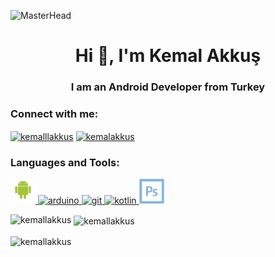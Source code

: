 ![MasterHead](https://www.zealousweb.com/wp-content/uploads/2020/05/Banner-2.jpg)
<h1 align="center">Hi 👋, I'm Kemal Akkuş</h1>
<h3 align="center">I am an Android Developer from Turkey</h3>

<h3 align="left">Connect with me:</h3>
<p align="left">
<a href="https://twitter.com/kemalllakkus" target="blank"><img align="center" src="https://raw.githubusercontent.com/rahuldkjain/github-profile-readme-generator/master/src/images/icons/Social/twitter.svg" alt="kemalllakkus" height="30" width="40" /></a>
<a href="https://linkedin.com/in/kemalakkus" target="blank"><img align="center" src="https://raw.githubusercontent.com/rahuldkjain/github-profile-readme-generator/master/src/images/icons/Social/linked-in-alt.svg" alt="kemalakkus" height="30" width="40" /></a>
</p>

<h3 align="left">Languages and Tools:</h3>
<p align="left"> <a href="https://developer.android.com" target="_blank" rel="noreferrer"> <img src="https://raw.githubusercontent.com/devicons/devicon/master/icons/android/android-original-wordmark.svg" alt="android" width="40" height="40"/> </a> <a href="https://www.arduino.cc/" target="_blank" rel="noreferrer"> <img src="https://cdn.worldvectorlogo.com/logos/arduino-1.svg" alt="arduino" width="40" height="40"/> </a> <a href="https://git-scm.com/" target="_blank" rel="noreferrer"> <img src="https://www.vectorlogo.zone/logos/git-scm/git-scm-icon.svg" alt="git" width="40" height="40"/> </a> <a href="https://kotlinlang.org" target="_blank" rel="noreferrer"> <img src="https://www.vectorlogo.zone/logos/kotlinlang/kotlinlang-icon.svg" alt="kotlin" width="40" height="40"/> </a> <a href="https://www.photoshop.com/en" target="_blank" rel="noreferrer"> <img src="https://raw.githubusercontent.com/devicons/devicon/master/icons/photoshop/photoshop-line.svg" alt="photoshop" width="40" height="40"/> </a> </p>

<p><img align="left" src="https://github-readme-stats.vercel.app/api/top-langs?username=kemallakkus&show_icons=true&locale=en&layout=compact" alt="kemallakkus" /></p>

<p>&nbsp;<img align="center" src="https://github-readme-stats.vercel.app/api?username=kemallakkus&show_icons=true&locale=en" alt="kemallakkus" /></p>

<p><img align="center" src="https://github-readme-streak-stats.herokuapp.com/?user=kemallakkus&" alt="kemallakkus" /></p>
